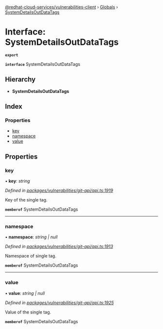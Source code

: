[@redhat-cloud-services/vulnerabilities-client](../README.md) › [Globals](../globals.md) › [SystemDetailsOutDataTags](systemdetailsoutdatatags.md)

# Interface: SystemDetailsOutDataTags

**`export`** 

**`interface`** SystemDetailsOutDataTags

## Hierarchy

* **SystemDetailsOutDataTags**

## Index

### Properties

* [key](systemdetailsoutdatatags.md#key)
* [namespace](systemdetailsoutdatatags.md#namespace)
* [value](systemdetailsoutdatatags.md#value)

## Properties

###  key

• **key**: *string*

*Defined in [packages/vulnerabilities/git-api/api.ts:1919](https://github.com/RedHatInsights/javascript-clients/blob/master/packages/vulnerabilities/git-api/api.ts#L1919)*

Key of the single tag.

**`memberof`** SystemDetailsOutDataTags

___

###  namespace

• **namespace**: *string | null*

*Defined in [packages/vulnerabilities/git-api/api.ts:1913](https://github.com/RedHatInsights/javascript-clients/blob/master/packages/vulnerabilities/git-api/api.ts#L1913)*

Namespace of single tag.

**`memberof`** SystemDetailsOutDataTags

___

###  value

• **value**: *string | null*

*Defined in [packages/vulnerabilities/git-api/api.ts:1925](https://github.com/RedHatInsights/javascript-clients/blob/master/packages/vulnerabilities/git-api/api.ts#L1925)*

Value of the single tag.

**`memberof`** SystemDetailsOutDataTags
